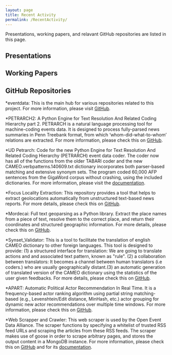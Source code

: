 ```yaml
---
layout: page
title: Recent Activity
permalink: /RecentActivity/
---
```

Presentations, working papers, and relavant GitHub repositories are listed in this page.

## Presentations

## Working Papers

## GitHub Repositories

*eventdata: This is the main hub for various repositories related to this project. For more information, please visit [GitHub](https://github.com/eventdata).

*PETRARCH2: A Python Engine for Text Resolution And Related Coding Hierarchy part 2. PETRARCH is a natural language processing tool for machine-coding events data. It is designed to process fully-parsed news summaries in Penn Treebank format, from which ‘whom-did-what-to-whom’ relations are extracted. For more information, please check this on [GitHub](https://petrarch2.readthedocs.io/en/latest/index.html).


*UD Petrarch: Code for the new Python Engine for Text Resolution And Related Coding Hierarchy (PETRARCH) event data coder. The coder now has all of the functions from the older TABARI coder and the new CAMEO.verbpatterns.140609.txt dictionary incorporates both parser-based matching and extensive synonym sets. The program coded 60,000 AFP sentences from the GigaWord corpus without crashing, using the included dictionaries. For more information, please visit the [documentation](https://petrarch.readthedocs.io/en/latest/#).  

*Focus Locality Extraction: This repository provides a tool that helps to extract geolocations automatically from unstructured text-based news reports. For more details, please check this on [GitHub](https://github.com/openeventdata/Focus_Locality_Extraction).

*Mordecai: Full text geoparsing as a Python library. Extract the place names from a piece of text, resolve them to the correct place, and return their coordinates and structured geographic information. For more details, please check this on [GitHub](https://github.com/openeventdata/mordecai).

*Synset_Validator: This is a tool to facilitate the translation of english CAMEO dictionary to other foreign languages. This tool is designed to provide: (1) a structured interface for translation: We are going to translate actions and and associated text pattern, known as "rule". (2) a collaboration between translators: It becomes a channel between human translators (i.e coders.) who are usually geographically distant.(3) an automatic generation of translated version of the CAMEO dictionary using the statistics of the user given feedbacks. For more details, please check this on [GitHub](https://github.com/openeventdata/synset_validator).

*APART: Automatic Political Actor Recommendation In Real Time. It is a frequency-based actor ranking algorithm using partial string matching-based (e.g., Levenshtein/Edit distance, MinHash, etc.) actor grouping for dynamic new actor recommendations over multiple time windows. For more information, please check this on [GitHub](https://github.com/openeventdata/political-actor-recommendation).

*Web Scrapper and Crawler: This web scraper is used by the Open Event Data Alliance. The scraper functions by specifying a whitelist of trusted RSS feed URLs and scraping the articles from these RSS feeds. The scraper makes use of goose in order to scrape arbitrary pages, and stores the output content in a MongoDB instance. For more information, please check this on [GitHub](https://github.com/Sayeedsalam/web-scraper-and-crawler) and for its [documentation](https://oeda-scraper.readthedocs.io/en/latest/).

